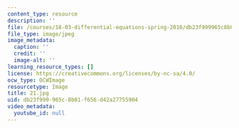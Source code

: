 ```yaml
---
content_type: resource
description: ''
file: /courses/18-03-differential-equations-spring-2010/db23f999965c8b01f656d42a27755904_21.jpg
file_type: image/jpeg
image_metadata:
  caption: ''
  credit: ''
  image-alt: ''
learning_resource_types: []
license: https://creativecommons.org/licenses/by-nc-sa/4.0/
ocw_type: OCWImage
resourcetype: Image
title: 21.jpg
uid: db23f999-965c-8b01-f656-d42a27755904
video_metadata:
  youtube_id: null
---
```

